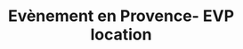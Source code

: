 ---
title: "Evènement en Provence- EVP location"
url: /aubagne/evenement-en-provence-evp-location/
shop: Mieten
---